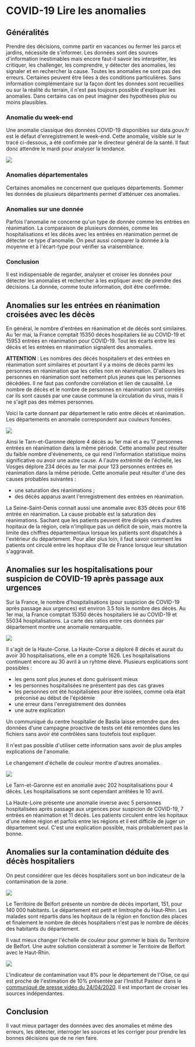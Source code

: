 # COVID-19 Lire les anomalies

## Généralités

Prendre des décisions, comme partir en vacances ou fermer les parcs et jardins, nécessite de s'informer.
Les données sont des sources d'information inestimables mais encore faut-il savoir les interpréter, les critiquer, les challenger, les comprendre, y détecter des anomalies, les signaler et en rechercher la cause.
Toutes les anomalies ne sont pas des erreurs. Certaines peuvent être liées à des conditions particulières.
Sans information complémentaire sur la façon dont les données sont recueillies ou sur la réalité du terrain, il n'est pas toujours possible d'expliquer les anomalies. Dans certains cas on peut imaginer des hypothèses plus ou moins plausibles.

### Anomalie du week-end
Une anomalie classique des données COVID-19 disponibles sur data.gouv.fr est le défaut d'enregistrement le week-end.
Cette anomalie, visible sur le tracé ci-dessous, a été confirmée par le directeur général de la santé. Il faut donc attendre le mardi pour analyser la tendance.

![](Images/huFRdc_no.png)

### Anomalies départementales
Certaines anomalies ne concernent que quelques départements. Sommer les données de plusieurs départments permet d'atténuer ces anomalies. 

### Anomalies sur une donnée
Parfois l'anomalie ne concerne qu'un type de donnée comme les entrées en réanimation. La comparaison de plusieurs données, comme les hospitalisations et les décès avec les entrées en réanimation permet de détecter ce type d'anomalie.
On peut aussi comparer la donnée à la moyenne et à l'écart-type pour vérifier sa vraisemblance.

### Conclusion
Il est indispensable de regarder, analyser et croiser les données pour détecter les anomalies et rechercher à les expliquer avec de prendre des décisions. La donnée, comme toute information, doit être confirmée.

## Anomalies sur les entrées en réanimation croisées avec les décès

En général, le nombre d'entrées en réanimation et de décès sont similaires. 
Au 1er mai, la France comptait 15350 décès hospitaliers lié au COVID-19 et 15953 entrées en réanimation pour COVID-19.
Tout les écarts entre les décès et les entrées en réanimation signalent des anomalies.

**ATTENTION** : Les nombres des décès hospitaliers et des entrées en réanimation sont similaires et pourtant il y a moins de décès parmi les personnes en réanimation que les celles non en réanimation. D'ailleurs les personnes en réanimation sont nettement plus jeunes que les personnes décédées. Il ne faut pas confondre corrélation et lien de causalité. Le nombre de décès et le nombre de personnes en réanimation sont corrélés car ils sont causés par une cause commune la circulation du virus, mais il ne s'agit pas des mêmes personnes.

Voici la carte donnant par département le ratio entre décès et réanimation. 
Les départements en anomalie correspondent aux couleurs foncées.  

![](Images/ca_carte_rea_dc200501.png)

Ainsi le Tarn-et-Garonne déplore 4 décès au 1er mai et a eu 17 personnes entrées en réanimation dans la même période. Cette anomalie peut résulter du faible nombre d'évènements, ce qui rend l'information statistique moins significative ou avoir une autre cause.
A l'autre extrémité de l'échelle, les Vosges déplore 234 décès au 1er mai pour 123 personnes entrées en réanimation dans la même période. Cette anomalie peut résulter d'une des causes probables suivantes :
- une saturation des réanimations ;
- des décès apparus avant l'enregistrement des entrées en réanimation.

La Seine-Saint-Denis connait aussi une anomalie avec 835 décès pour 616 entrée en réanimation. La cause probable est la saturation des réanimations. Sachant que les patients peuvent être dirigés vers d'autres hopitaux de la région, cela n'implique pas un déficit de soin, mais montre la limite des chiffres départementaux lorsque les patients sont dispatchés à l'extérieur du département. Pour aller plus loin, il faut savoir comment les patients ont circulé entre les hopitaux d'Ile de France lorsque leur situtation s'aggravait. 

## Anomalies sur les hospitalisations pour suspicion de COVID-19 après passage aux urgences

Sur la France, le nombre d'hospitalisations (pour suspicion de COVID-19 après passage aux urgences) est environ 3.5 fois le nombre des décès.
Au 1er mai, la France comptait 15350 décès hospitaliers lié au COVID-19 et 55034 hospitalisations.
La carte des ratios entre ces données par département montre une anomalie remarquable.

![](Images/ca_carte_hosp_dc200501.png)

Il s'agit de la Haute-Corse.
La Haute-Corse a déploré 8 décès et aurait du avoir 30 hospitalisations, elle en a compté 1626. Les hospitalisations continuent encore au 30 avril à un ryhtme élevé.
Plusieurs explications sont possibles :
- les gens sont plus jeunes et donc guérissent mieux
- les personnes hospitalisées ne présentent pas des cas graves
- les personnes ont été hospitalisées pour être isolées, comme cela était préconisé au début de l'épidémie
- une erreur dans l'enregistrement des données
- une autre explication

Un communiqué du centre hospitalier de Bastia laisse entendre que des données d'une campagne proactive de tests ont été remontées dans les fichiers sans avoir été contrôlées sans toutefois tout expliquer.

Il n'est pas possible d'utiliser cette information sans avoir de plus amples explications de l'anomalie.

Le changement d'échelle de couleur montre d'autres anomalies.

![](Images/ca_carte_hosp_dc200501v2.png)

Le Tarn-et-Garonne est en anomalie avec 202 hospitalisations pour 4 décès. Les hospitalisations se sont cependant arrêtées le 10 avril.

La Haute-Loire présente une anomalie inverse avec 5 personnes hospitalisées après passage aux urgences pour suspicion de COVID-19, 7 entrées en réanimation et 11 décès. 
Les patients circulent entre les hopitaux d'une même région et parfois entre les régions et il est difficile de juger un département seul. C'est une explication possible, mais probablement pas la bonne.

## Anomalies sur la contamination déduite des décès hospitaliers

On peut considérer que les décès hospitaliers sont un bon indicateur de la contamination de la zone.

![](Images/ca_carte_contamination200502.png)

Le Territoire de Belfort présente un nombre de décès important, 151, pour 140 000 habitants. Le département est petit et limitrophe du Haut-Rhin. Les malades sont répartis dans les hopitaux de la région en fonction des places et finalement le nombre de décès hospitaliers n'est pas le nombre de décès des habitants du département.

Il vaut mieux changer l'échelle de couleur pour gommer le biais du Territoire de Belfort. Une autre solution consisterait à sommer le Territoire de Belfort avec le Haut-Rhin.

![](Images/ca_carte_contamination_200502v2.png)

L'indicateur de contamination vaut 8% pour le département de l'Oise, ce qui est proche de l'estimation de 10% présentée par l'Institut Pasteur dans le [communiqué de presse vidéo du 24/04/2020](https://youtu.be/WYlzJ5Mv3bk). Il est important de croiser les sources indépendantes.

## Conclusion
Il vaut mieux partager des données avec des anomalies et même des erreurs, les détecter, interroger les sources et les corriger pour prendre les bonnes décisions que de ne rien faire. 
